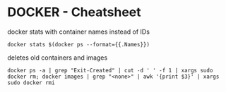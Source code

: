 # DOCKER - Cheatsheet

docker stats with container names instead of IDs

```
docker stats $(docker ps --format={{.Names}})
```

deletes old containers  and images

```
docker ps -a | grep "Exit-Created" | cut -d ' ' -f 1 | xargs sudo docker rm; docker images | grep "<none>" | awk '{print $3}' | xargs sudo docker rmi
```



